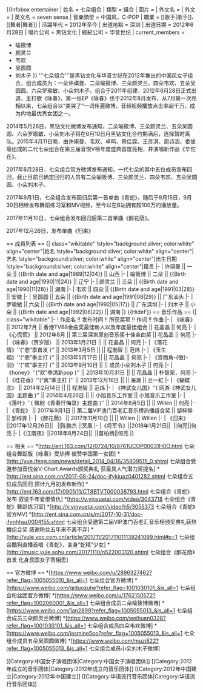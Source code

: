 {{Infobox entertainer
| 姓名 = 七朵组合
| 類型 = 組合
| 圖片 = 
| 外文名 = 
| 外文 = 
| 英文名 = seven sense
| 音樂類型 = 中国风，C-POP
| 職業 = [[歌手|歌手]]、[[舞者|舞者]]
| 活躍年代 = 2012年至今
| 出道地點 = 深圳
| 出道日期 = 2012年6月28日
| 唱片公司 = 黑钻文化
| 經紀公司 = 华音世纪
| current_members   = 
* 喻筱博
* 颜灵兰
* 韦欢
* 吴圆圆
* 刘木子
}}
'''七朵组合'''是黑钻文化与华音世纪在2012年推出的中国风女子组合，组合成员为：一朵许祺曼、二朵喻筱博、三朵颜灵兰、四朵韦欢、五朵吴圆圆、六朵罗瑜敏、小朵刘木子。组合于2011年组建，2012年6月28日正式出道，主打歌《咏春》，第一张EP《咏春》也于2012年8月发布，从7月第一次亮相以来，七朵组合以“美哭了”一词传遍微博，音频视频播放点击率超千万，成为内地最优秀女团之一。

2014年5月26日，黑钻文化微博发布通知，二朵喻筱博、三朵颜灵兰、五朵吴圆圆、六朵罗瑜敏、小朵刘木子将在6月10日月黑钻文化合约期满后，选择暂时离队。2015年4月11日晚，由许祺曼、韦欢、卓鸣、蔡佳霖、王彦淇、周诗涵、娄倬瑜组成的二代七朵组合在第三届音悦V榜年度盛典首度亮相，并演唱新作品《华佗在》。

2017年6月28日，七朵组合官方微博发布通知，一代七朵的其中五位成员宣布回归，截止目前已确定回归的人员有二朵喻筱博、三朵颜灵兰、四朵韦欢、五朵吴圆圆、小朵刘木子。

2017年9月1日，七朵组合发布回归后第一首单曲《青蛇》，随后于9月15日，9月30日相继发布舞蹈练习室和MV视频，至今以在B站拥有超100万的播放量。

2017年11月10日，七朵组合发布回归后第二首单曲《醉花荫》。

2017年12月26日，发布单曲《归来》

== 成員列表 ==
{| class="wikitable"
!style="background:silver; color:white" align="center"|姓名
!style="background:silver; color:white" align="center"|艺名
!style="background:silver; color:white" align="center"|出生日期
!style="background:silver; color:white" align="center"|籍贯
|-
| 许祺曼 || 一朵 || {{Birth date and age|1989|12|04}} || 山西
|-
| 喻筱博 || 二朵 || {{Birth date and age|1990|11|24}} || 辽宁
|-
| 颜灵兰 || 三朵 || {{Birth date and age|1990|11|28}} || 湖南
|-
| 韦欢 || 四朵 || {{Birth date and age|1991|03|28}} || 安徽
|-
| 吴圆圆 || 五朵 || {{Birth date and age|1991|08|29}} || 广东汕头
|-
| 罗瑜敏 || 六朵 || {{Birth date and age|1992|05|17}} || 广东深圳
|-
| 刘木子 || 小朵 || {{Birth date and age|1992|08|22}} || 湖南
|}
{{HideF}}
== 音乐作品 ==
{| class="wikitable"
|-
! 作品名 !! 发布时间 !! 所获奖项 !! 作词 !! 作曲
|-
| 《咏春》 || 2012年7月 || 香港TVB8金曲奖最佳新人以及年度最佳组合 || 花晶晶 || 何亮
|-
| 《心慌慌》 || 2012年8月 || 第三届深圳原创音乐奖十佳金曲奖 || 花晶晶 || 何亮
|-
| 《咏春》（贺岁版） || 2013年1月21日 ||  || 花晶晶 || 何亮
|-
| 《落花情》''(“悲”季首发 )'' || 2013年3月5日 ||  || 程渤智 || 范炜
|-
| 《玉生烟》''(“悲”季主打 )'' || 2013年5月17日 ||  || 花晶晶 || 何亮
|-
| 《宫商角-{徵}-羽》''(“欢”季主打 )'' || 2013年9月10日 ||  || 成员小朵刘木子 || 何亮
|-
| 《honey》''(“欢”季清新pop )'' || 2013年10月31日 ||  || 花晶晶 || 朴智荣，何亮
|-
| 《桂花香》''(“离”季主打 )'' || 2013年12月16日 ||  || 海潮 || 兰一虹
|-
| 《蝴蝶恋》 || 2014年2月14日 ||  || 程渤智 || 范炜
|-
| 《神武女儿国》''( 网游《神武女儿国》主题曲 )'' || 2014年4月26日 ||  || 小旭音乐工作室 || 小旭音乐工作室
|-
| 《落叶》''( 微剧《青春忏悔录》主题曲 )'' || 2014年8月5日 ||  || Willen || 何亮
|-
| 《青蛇》 || 2017年9月1日 || 第二届VIP澳门百老汇音乐榜热播组合奖 || 邹梓骅 || 邹梓骅
|-
| 《醉花荫》 || 2017年11月10日 ||  || Willen || Willen
|-
| 《归来》 ||2017年12月26日||   ||陈鹏杰 ||冥凰
|-
|《将军令》||2018年1月21日||  ||何亮||何亮
|-
|《江南夜》||2018年8月24日||  ||苗柏杨||何亮
|}

== 相关 ==
*[http://ent.163.com/12/0724/10/8761UCOP00031H0O.html 七朵组合舞蹈版《咏春》受热捧 被赞中国第一女团]
*[http://yue.ifeng.com/news/detail_2014_04/16/35809515_0.shtml 七朵组合受邀参加音悦台V-Chart Awards颁奖典礼 获最具人气潜力奖提名]
*[http://ent.sina.com.cn/2017-08-24/doc-ifykiuaz0401282.shtml 七朵组合五位成员回归 预计九月初发布新作]
*[http://ent.163.com/17/0901/11/CT8BTVT000038793.html 七朵组合《青蛇》发布 叙说千年爱恨情仇]
*[http://v.yinyuetai.com/video/3043718 七朵组合《青蛇》舞蹈练习室]
*[http://v.yinyuetai.com/video/h5/3055373 七朵组合《青蛇》官方MV]
*[http://ent.sina.com.cn/s/m/2017-10-31/doc-ifynhhaz0004155.shtml 七朵组合受邀第二届VIP澳门百老汇音乐榜颁奖典礼获热播组合奖 感谢粉丝五年来不离不弃]
*[http://yule.voc.com.cn/article/201711/201711011139241099.html#p=1 七朵组合酷狗直播首唱《青蛇》，变身“蛇精”少女]
*[http://music.yule.sohu.com/20171110/n522003120.shtml 七朵组合《醉花荫》首发 化身民国女子寄相思]

== 官方微博 ==
*[https://www.weibo.com/u/2886327462?refer_flag=1005055010_&is_all=1 七朵组合官方微博]
*[https://www.weibo.com/qiduozuhe?refer_flag=1001030101_&is_all=1 七朵组合粉丝团官方微博]
*[https://www.weibo.com/u/1762150572?refer_flag=1002060001_&is_all=1 七朵组合成员二朵喻筱博微博]
*[https://www.weibo.com/1an2899?refer_flag=1005055013_&is_all=1 七朵组合成员三朵颜灵兰微博]
*[https://www.weibo.com/weihuan0328?refer_flag=1001030101_&is_all=1 七朵组合成员四朵韦欢微博]
*[https://www.weibo.com/jasmine5oo?refer_flag=1005055013_&is_all=1 七朵组合成员五朵吴圆圆微博]
*[https://www.weibo.com/muzi822?refer_flag=1005055013_&is_all=1 七朵组合成员小朵刘木子微博]





[[Category:中国女子演唱团体|Category:中国女子演唱团体]]
[[Category:2012年成立的音乐团体|Category:2012年成立的音乐团体]]
[[Category:2012年中国建立|Category:2012年中国建立]]
[[Category:华语流行音乐团体|Category:华语流行音乐团体]]